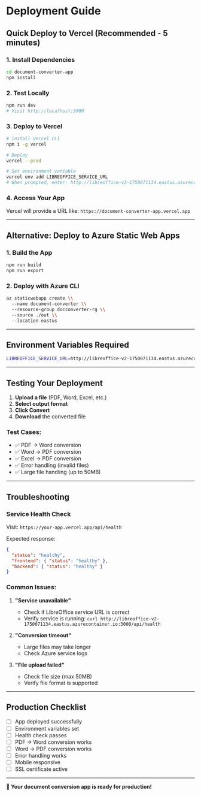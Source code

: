 # Deployment Guide

## Quick Deploy to Vercel (Recommended - 5 minutes)

### 1. Install Dependencies
```bash
cd document-converter-app
npm install
```

### 2. Test Locally
```bash
npm run dev
# Visit http://localhost:3000
```

### 3. Deploy to Vercel
```bash
# Install Vercel CLI
npm i -g vercel

# Deploy
vercel --prod

# Set environment variable
vercel env add LIBREOFFICE_SERVICE_URL
# When prompted, enter: http://libreoffice-v2-1750071134.eastus.azurecontainer.io:3000
```

### 4. Access Your App
Vercel will provide a URL like: `https://document-converter-app.vercel.app`

---

## Alternative: Deploy to Azure Static Web Apps

### 1. Build the App
```bash
npm run build
npm run export
```

### 2. Deploy with Azure CLI
```bash
az staticwebapp create \\
  --name document-converter \\
  --resource-group docconverter-rg \\
  --source ./out \\
  --location eastus
```

---

## Environment Variables Required

```bash
LIBREOFFICE_SERVICE_URL=http://libreoffice-v2-1750071134.eastus.azurecontainer.io:3000
```

---

## Testing Your Deployment

1. **Upload a file** (PDF, Word, Excel, etc.)
2. **Select output format** 
3. **Click Convert**
4. **Download** the converted file

### Test Cases:
- ✅ PDF → Word conversion
- ✅ Word → PDF conversion  
- ✅ Excel → PDF conversion
- ✅ Error handling (invalid files)
- ✅ Large file handling (up to 50MB)

---

## Troubleshooting

### Service Health Check
Visit: `https://your-app.vercel.app/api/health`

Expected response:
```json
{
  "status": "healthy",
  "frontend": { "status": "healthy" },
  "backend": { "status": "healthy" }
}
```

### Common Issues:

1. **"Service unavailable"**
   - Check if LibreOffice service URL is correct
   - Verify service is running: `curl http://libreoffice-v2-1750071134.eastus.azurecontainer.io:3000/api/health`

2. **"Conversion timeout"**  
   - Large files may take longer
   - Check Azure service logs

3. **"File upload failed"**
   - Check file size (max 50MB)
   - Verify file format is supported

---

## Production Checklist

- [ ] App deployed successfully
- [ ] Environment variables set
- [ ] Health check passes
- [ ] PDF → Word conversion works
- [ ] Word → PDF conversion works
- [ ] Error handling works
- [ ] Mobile responsive
- [ ] SSL certificate active

---

**🎉 Your document conversion app is ready for production!**